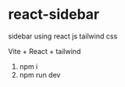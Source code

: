 # react-sidebar
sidebar using react js tailwind css

Vite + React + tailwind

1) npm i
2) npm run dev

